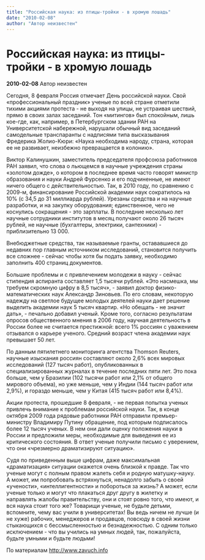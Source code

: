 ```yaml
---
title: "Российская наука: из птицы-тройки - в хромую лошадь"
date: "2010-02-08"
author: "Автор неизвестен"
---
```


# Российская наука: из птицы-тройки - в хромую лошадь

**2010-02-08** Автор неизвестен

Сегодня, 8 февраля Россия отмечает День российской науки. Свой «профессиональный праздник» ученые по всей стране отметили тихими акциями протеста - не выходя на улицы, не устраивая шествий, прямо в своих залах заседаний. Тон «митингов» был спокойным, лишь кое-где, как, например, в Петербургском здании РАН на Университетской набережной, нарушали обычный вид заседаний самодельные транспаранты с надписями типа высказывания Фредерика Жолио-Кюри: «Наука необходима народу, страна, которая ее не развивает, неизбежно превращается в колонию».

Виктор Калинушкин, заместитель председателя профсоюза работников РАН заявил, что слова о льющемся в научные учреждения страны «золотом дожде», о котором в последнее время часто говорят министр образования и науки Андрей Фурсенко и его подчиненные, не имеют ничего общего с действительностью. Так, в 2010 году, по сравнению с 2009-м, финансирование Российской академии наук сократилось на 10% (с 34,5 до 31 миллиарда рублей). Урезаны средства и на научные разработки, и на закупку оборудования; единственное, чего не коснулись сокращения - это зарплаты. В последние несколько лет научные сотрудники институтов в месяц получают около 26 тысяч рублей, не научные (бухгалтеры, электрики, сантехники) - приблизительно 13 000.

Внебюджетные средства, так называемые гранты, остававшиеся до недавних пор главным источником исследований, становится получить все сложнее - сейчас чтобы хотя бы подать заявку, необходимо заполнить 400 страниц документов.

Большие проблемы и с привлечением молодежи в науку - сейчас стипендия аспиранта составляет 1,5 тысячи рублей. «Это насмешка, мы требуем скромную цифру в 8,5 тысяч», - заявил доктор физико-математических наук Александр Зиновьев. По его словам, некоторую надежду на светлое будущее молодых деятелей науки дает решение выделить академии наук 5 тысяч квартир. «Но обещать - не значит дать», - печально добавил ученый. Кроме того, согласно результатам опросов общественного мнения в 2006 году, научная деятельность в России более не считается престижной: всего 1% россиян с уважением отзывался о карьере ученого. Средний возраст члена академии наук превышает 50 лет.

По данным пятилетнего мониторинга агентства Thomson Reuters, научные изыскания россиян составляют около 2,6% всех мировых исследований (127 тысяч работ), опубликованных в специализированных журналах в течение последних пяти лет. Это пока больше, чем у Бразилии (102 тысячи работ или 2,1% от общего мирового объема), но уже меньше, чем у Индии (144 тысяч работ или 2,9%), и гораздо меньше, чем у Китая (415 тысяч работ или 8,4%).

Акции протеста, прошедшие 8 февраля, - не первая попытка ученых привлечь внимание к проблемам российской науки. Так, в конце октября 2009 года рядовые работники РАН отправили премьер-министру Владимиру Путину обращение, под которым подписалось более 12 тысяч ученых. В нем они дали оценку положения науки в России и предложили меры, необходимые для выведения ее из критического состояния. В ответ ученые получили письмо с уверением, что они «чрезмерно драматизируют ситуацию».

Судя по приведенным выше цифрам, даже максимальная «драматизация» ситуации окажется очень близкой к правде. Так что ученые могут с полным правом жалеть себя и родную матушку-науку. А может, им попробовать встряхнуться, ненадолго забыть о своей «учености», «интеллигентности» и побороться за жизнь? А может, если ученые только и могут что плакаться друг другу в жилетку и направлять жалобы правительству, они и стоят ровно того, что имеют, и вся наука стоит того же? Товарищи ученые, не будьте детьми, вспомните, чему вас учили в университетах! Вы ведь ничем не лучше (и не хуже) рабочих, менеджеров и продавцов, повсюду в своей жизни стыкающихся с бессмысленностью и безнадежностью. С одним только исключением - что вы учились на умных людей, так, пожалуйста, будьте умными и будьте людьми!

По материалам http://www.zavuch.info